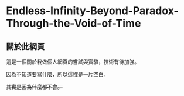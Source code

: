 # Endless-Infinity-Beyond-Paradox-Through-the-Void-of-Time

## 關於此網頁

這是一個關於我做個人網頁的嘗試與實驗，技術有待加強。

因為不知道要寫什麼，所以這裡是一片空白。

~~其實是因為什麼都不會。~~
